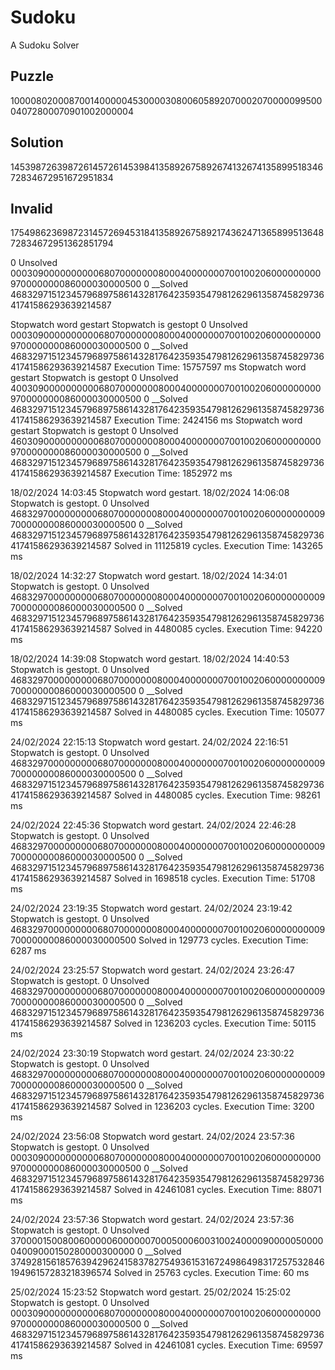 # Sudoku
A Sudoku Solver

## Puzzle
100008020008700140000045300003080060589207000207000009950004072800070901002000004
## Solution
145398726398726145726145398413589267589267413267413589951834672834672951672951834


## Invalid
175498623698723145726945318413589267589217436247136589951364872834672951362851794


0 Unsolved 000309000000000068070000000800040000000700100206000000000970000000086000030000500
0 __Solved 468329715123457968975861432817642359354798126296135874582973641741586293639214587


Stopwatch word gestart
Stopwatch is gestopt
0 Unsolved 000309000000000068070000000800040000000700100206000000000970000000086000030000500
0 __Solved 468329715123457968975861432817642359354798126296135874582973641741586293639214587
Execution Time: 15757597 ms
Stopwatch word gestart
Stopwatch is gestopt
0 Unsolved 400309000000000068070000000800040000000700100206000000000970000000086000030000500
0 __Solved 468329715123457968975861432817642359354798126296135874582973641741586293639214587
Execution Time: 2424156 ms
Stopwatch word gestart
Stopwatch is gestopt
0 Unsolved 460309000000000068070000000800040000000700100206000000000970000000086000030000500
0 __Solved 468329715123457968975861432817642359354798126296135874582973641741586293639214587
Execution Time: 1852972 ms

18/02/2024 14:03:45 Stopwatch word gestart.
18/02/2024 14:06:08 Stopwatch is gestopt.
0 Unsolved 468329700000000068070000000800040000000700100206000000000970000000086000030000500
0 __Solved 468329715123457968975861432817642359354798126296135874582973641741586293639214587
Solved in 11125819 cycles.
Execution Time: 143265 ms

18/02/2024 14:32:27 Stopwatch word gestart.
18/02/2024 14:34:01 Stopwatch is gestopt.
0 Unsolved 468329700000000068070000000800040000000700100206000000000970000000086000030000500
0 __Solved 468329715123457968975861432817642359354798126296135874582973641741586293639214587
Solved in 4480085 cycles.
Execution Time: 94220 ms

18/02/2024 14:39:08 Stopwatch word gestart.
18/02/2024 14:40:53 Stopwatch is gestopt.
0 Unsolved 468329700000000068070000000800040000000700100206000000000970000000086000030000500
0 __Solved 468329715123457968975861432817642359354798126296135874582973641741586293639214587
Solved in 4480085 cycles.
Execution Time: 105077 ms

24/02/2024 22:15:13 Stopwatch word gestart.
24/02/2024 22:16:51 Stopwatch is gestopt.
0 Unsolved 468329700000000068070000000800040000000700100206000000000970000000086000030000500
0 __Solved 468329715123457968975861432817642359354798126296135874582973641741586293639214587
Solved in 4480085 cycles.
Execution Time: 98261 ms

24/02/2024 22:45:36 Stopwatch word gestart.
24/02/2024 22:46:28 Stopwatch is gestopt.
0 Unsolved 468329700000000068070000000800040000000700100206000000000970000000086000030000500
0 __Solved 468329715123457968975861432817642359354798126296135874582973641741586293639214587
Solved in 1698518 cycles.
Execution Time: 51708 ms

24/02/2024 23:19:35 Stopwatch word gestart.
24/02/2024 23:19:42 Stopwatch is gestopt.
0 Unsolved 468329700000000068070000000800040000000700100206000000000970000000086000030000500
Solved in 129773 cycles.
Execution Time: 6287 ms

24/02/2024 23:25:57 Stopwatch word gestart.
24/02/2024 23:26:47 Stopwatch is gestopt.
0 Unsolved 468329700000000068070000000800040000000700100206000000000970000000086000030000500
0 __Solved 468329715123457968975861432817642359354798126296135874582973641741586293639214587
Solved in 1236203 cycles.
Execution Time: 50115 ms

24/02/2024 23:30:19 Stopwatch word gestart.
24/02/2024 23:30:22 Stopwatch is gestopt.
0 Unsolved 468329700000000068070000000800040000000700100206000000000970000000086000030000500
0 __Solved 468329715123457968975861432817642359354798126296135874582973641741586293639214587
Solved in 1236203 cycles.
Execution Time: 3200 ms

24/02/2024 23:56:08 Stopwatch word gestart.
24/02/2024 23:57:36 Stopwatch is gestopt.
0 Unsolved 000309000000000068070000000800040000000700100206000000000970000000086000030000500
0 __Solved 468329715123457968975861432817642359354798126296135874582973641741586293639214587
Solved in 42461081 cycles.
Execution Time: 88071 ms

24/02/2024 23:57:36 Stopwatch word gestart.
24/02/2024 23:57:36 Stopwatch is gestopt.
0 Unsolved 370000150080060000060000007000500060031002400009000005000004009000150280000300000
0 __Solved 374928156185763942962415837827549361531672498649831725753284619496157283218396574
Solved in 25763 cycles.
Execution Time: 60 ms

25/02/2024 15:23:52 Stopwatch word gestart.
25/02/2024 15:25:02 Stopwatch is gestopt.
0 Unsolved 000309000000000068070000000800040000000700100206000000000970000000086000030000500
0 __Solved 468329715123457968975861432817642359354798126296135874582973641741586293639214587
Solved in 42461081 cycles.
Execution Time: 69597 ms
